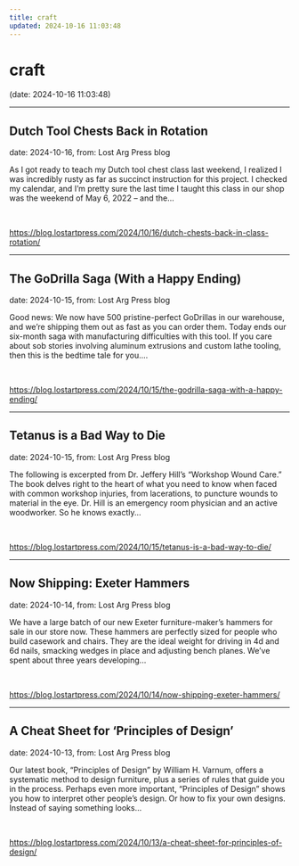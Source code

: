 ```yaml
---
title: craft
updated: 2024-10-16 11:03:48
---
```


# craft

(date: 2024-10-16 11:03:48)

---

## Dutch Tool Chests Back in Rotation

date: 2024-10-16, from: Lost Arg Press blog

As I got ready to teach my Dutch tool chest class last weekend, I realized I was incredibly rusty as far as succinct instruction for this project. I checked my calendar, and I&#8217;m pretty sure the last time I taught this class in our shop was the weekend of May 6, 2022 – and the... 

<br> 

<https://blog.lostartpress.com/2024/10/16/dutch-chests-back-in-class-rotation/>

---

## The GoDrilla Saga (With a Happy Ending)

date: 2024-10-15, from: Lost Arg Press blog

Good news: We now have 500 pristine-perfect GoDrillas in our warehouse, and we’re shipping them out as fast as you can order them. Today ends our six-month saga with manufacturing difficulties with this tool. If you care about sob stories involving aluminum extrusions and custom lathe tooling, then this is the bedtime tale for you.... 

<br> 

<https://blog.lostartpress.com/2024/10/15/the-godrilla-saga-with-a-happy-ending/>

---

## Tetanus is a Bad Way to Die

date: 2024-10-15, from: Lost Arg Press blog

The following is excerpted from Dr. Jeffery Hill’s “Workshop Wound Care.” The book delves right to the heart of what you need to know when faced with common workshop injuries, from lacerations, to puncture wounds to material in the eye. Dr. Hill is an emergency room physician and an active woodworker. So he knows exactly... 

<br> 

<https://blog.lostartpress.com/2024/10/15/tetanus-is-a-bad-way-to-die/>

---

## Now Shipping: Exeter Hammers

date: 2024-10-14, from: Lost Arg Press blog

We have a large batch of our new Exeter furniture-maker’s hammers for sale in our store now. These hammers are perfectly sized for people who build casework and chairs. They are the ideal weight for driving in 4d and 6d nails, smacking wedges in place and adjusting bench planes. We’ve spent about three years developing... 

<br> 

<https://blog.lostartpress.com/2024/10/14/now-shipping-exeter-hammers/>

---

## A Cheat Sheet for ‘Principles of Design’

date: 2024-10-13, from: Lost Arg Press blog

Our latest book, “Principles of Design” by William H. Varnum, offers a systematic method to design furniture, plus a series of rules that guide you in the process. Perhaps even more important, “Principles of Design” shows you how to interpret other people’s design. Or how to fix your own designs. Instead of saying something looks... 

<br> 

<https://blog.lostartpress.com/2024/10/13/a-cheat-sheet-for-principles-of-design/>

